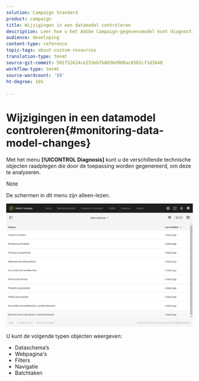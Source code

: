 ```yaml
---
solution: Campaign Standard
product: campaign
title: Wijzigingen in een datamodel controleren
description: Leer hoe u het Adobe Campaign-gegevensmodel kunt diagnosticeren.
audience: developing
content-type: reference
topic-tags: about-custom-resources
translation-type: tm+mt
source-git-commit: 501f52624ce253eb7b0d36d908ac8502cf1d3b48
workflow-type: tm+mt
source-wordcount: '59'
ht-degree: 16%

---
```



# Wijzigingen in een datamodel controleren{#monitoring-data-model-changes}

Met het menu **[!UICONTROL Diagnosis]** kunt u de verschillende technische objecten raadplegen die door de toepassing worden gegenereerd, om deze te analyseren.

>[!NOTE]
>
>De schermen in dit menu zijn alleen-lezen.

![](assets/diagnostic.png)

U kunt de volgende typen objecten weergeven:

* Dataschema’s
* Webpagina&#39;s
* Filters
* Navigatie
* Batchtaken

